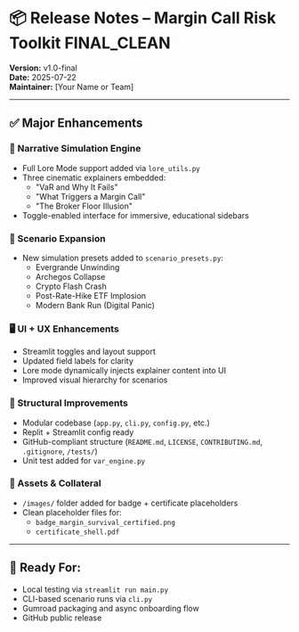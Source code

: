 # 📦 Release Notes – Margin Call Risk Toolkit FINAL_CLEAN

**Version:** v1.0-final  
**Date:** 2025-07-22  
**Maintainer:** [Your Name or Team]

---

## ✅ Major Enhancements

### 🎯 Narrative Simulation Engine
- Full Lore Mode support added via `lore_utils.py`
- Three cinematic explainers embedded:
  - "VaR and Why It Fails"
  - "What Triggers a Margin Call"
  - "The Broker Floor Illusion"
- Toggle-enabled interface for immersive, educational sidebars

### 🧪 Scenario Expansion
- New simulation presets added to `scenario_presets.py`:
  - Evergrande Unwinding
  - Archegos Collapse
  - Crypto Flash Crash
  - Post-Rate-Hike ETF Implosion
  - Modern Bank Run (Digital Panic)

### 🖥️ UI + UX Enhancements
- Streamlit toggles and layout support
- Updated field labels for clarity
- Lore mode dynamically injects explainer content into UI
- Improved visual hierarchy for scenarios

### 🧱 Structural Improvements
- Modular codebase (`app.py`, `cli.py`, `config.py`, etc.)
- Replit + Streamlit config ready
- GitHub-compliant structure (`README.md`, `LICENSE`, `CONTRIBUTING.md`, `.gitignore`, `/tests/`)
- Unit test added for `var_engine.py`

### 📁 Assets & Collateral
- `/images/` folder added for badge + certificate placeholders
- Clean placeholder files for:
  - `badge_margin_survival_certified.png`
  - `certificate_shell.pdf`

---

## 🚀 Ready For:
- Local testing via `streamlit run main.py`
- CLI-based scenario runs via `cli.py`
- Gumroad packaging and async onboarding flow
- GitHub public release
